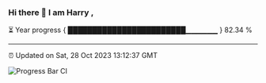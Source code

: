 ### Hi there 👋 I am Harry , 

⏳ Year progress { ████████████████████████▁▁▁▁▁▁ } 82.34 %

---

⏰ Updated on Sat, 28 Oct 2023 13:12:37 GMT

![Progress Bar CI](https://github.com/duykhang68/duykhang68/workflows/Progress%20Bar%20CI/badge.svg)
